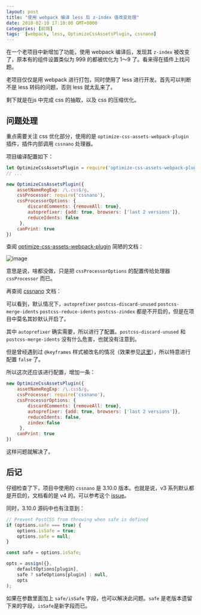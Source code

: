 ```yaml
---
layout: post
title: "使用 webpack 编译 less 后 z-index 值改变处理"
date: 2018-02-10 17:10:00 GMT+0000
categories: [前端]
tags:  [webpack, less, OptimizeCssAssetsPlugin, cssnano]
---
```


在一个老项目中新增加了功能，使用 webpack 编译后，发现其 `z-index` 被改变了，原本有的组件设置类似为 999 的都被优化为 1～9 了。看来得在插件上找问题。

老项目仅仅是用 webpack 进行打包，同时使用了 less 进行开发。首先可以判断不是 less 转码的问题，否则 less 就太乱来了。

剩下就是在js 中完成 css 的抽取，以及 css 的压缩优化。

<!-- more -->

## 问题处理

重点需要关注 css 优化部分，使用的是 `optimize-css-assets-webpack-plugin` 插件，插件内部调用 `cssnano` 处理器。

项目编译配置如下：

```js
let OptimizeCssAssetsPlugin = require('optimize-css-assets-webpack-plugin')
// ...

new OptimizeCssAssetsPlugin({
    assetNameRegExp: /\.css$/g,
    cssProcessor: require('cssnano'),
    cssProcessorOptions: {
        discardComments: {removeAll: true},
        autoprefixer: {add: true, browsers: ['last 2 versions']},
        reduceIdents: false
     },
    canPrint: true
})
```

查阅 [optimize-css-assets-webpack-plugin](https://github.com/NMFR/optimize-css-assets-webpack-plugin) 简陋的文档：

![image](https://cdn0.yukapril.com/blog/2018-02-10-webpack-less.png-wm.black)


意思是说，啥都没做，只是把 `cssProcessorOptions` 的配置传给处理器 `cssProcessor` 而已。

再查阅 [cssnano](http://cssnano.co/guides/optimisations/) 文档：

可以看到，默认情况下，`autoprefixer` `postcss-discard-unused` `postcss-merge-idents` `postcss-reduce-idents` `postcss-zindex` 都是不开启的，但是在项目中莫名其妙默认开启了。

其中 `autoprefixer` 确实需要，所以进行了配置。`postcss-discard-unused` 和 `postcss-merge-idents` 没有什么危害，也就没有注意到。

但是曾经遇到过 `@keyframes` 样式被改名的情况（效果参见[这里](http://cssnano.co/optimisations/reduceidents/)），所以特意进行配置 `false` 了。

所以这次还应该进行配置，增加一条：

```js
new OptimizeCssAssetsPlugin({
    assetNameRegExp: /\.css$/g,
    cssProcessor: require('cssnano'),
    cssProcessorOptions: {
        discardComments: {removeAll: true},
        autoprefixer: {add: true, browsers: ['last 2 versions']},
        reduceIdents: false,
        zindex:false
     },
    canPrint: true
})
```

这样问题就解决了。

## 后记

仔细检查了下，项目中使用的 `cssnano` 是 3.10.0 版本。也就是说，v3 系列默认都是开启的，文档看的是 v4 的。可以参考这个 [issue](https://github.com/ben-eb/cssnano/issues/358)。

同时，3.10.0 源码中也有注意到：

```js
// Prevent PostCSS from throwing when safe is defined
if (options.safe === true) {
    options.isSafe = true;
    options.safe = null;
}

const safe = options.isSafe;
```

```js
opts = assign({},
    defaultOptions[plugin],
    safe ? safeOptions[plugin] : null,
    opts
);
```

如果在参数里面加上 `safe/isSafe` 字段，也可以解决此问题。`safe` 是老版本遗留下来的字段，`isSafe`是新字段而已。